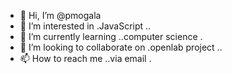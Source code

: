 - 👋 Hi, I’m @pmogala
- 👀 I’m interested in .JavaScript ..
- 🌱 I’m currently learning ..computer science .
- 💞️ I’m looking to collaborate on .openlab project ..
- 📫 How to reach me ..via email .

<!---
pmogala/pmogala is a ✨ special ✨ repository because its `README.md` (this file) appears on your GitHub profile.
You can click the Preview link to take a look at your changes.
--->

